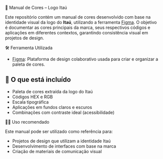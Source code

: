  🎨 Manual de Cores – Logo Itaú

Este repositório contém um manual de cores desenvolvido com base na identidade visual da logo do **Itaú**, utilizando a ferramenta [Figma](https://www.figma.com/). O objetivo é documentar as cores principais da marca, seus respectivos códigos e aplicações em diferentes contextos, garantindo consistência visual em projetos de design.


 🛠 Ferramenta Utilizada

- [Figma](https://www.figma.com/): Plataforma de design colaborativo usada para criar e organizar a paleta de cores.

## 📁 O que está incluído

- Paleta de cores extraída da logo do Itaú
- Códigos HEX e RGB
- Escala tipográfica
- Aplicações em fundos claros e escuros
- Combinações com contraste ideal (acessibilidade)

🧑‍🎨 Uso recomendado

Este manual pode ser utilizado como referência para:

- Projetos de design que utilizam a identidade Itaú
- Desenvolvimento de interfaces com base na marca
- Criação de materiais de comunicação visual



